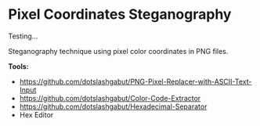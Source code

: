 # Pixel Coordinates Steganography

Testing... 

Steganography technique using pixel color coordinates in PNG files.

**Tools:**
- https://github.com/dotslashgabut/PNG-Pixel-Replacer-with-ASCII-Text-Input
- https://github.com/dotslashgabut/Color-Code-Extractor
- https://github.com/dotslashgabut/Hexadecimal-Separator
- Hex Editor
